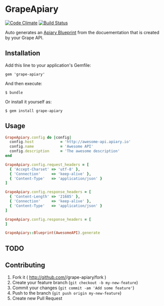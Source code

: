 # GrapeApiary

[![Code Climate](https://codeclimate.com/github/connexio-labs/grape-apiary.png)](https://codeclimate.com/github/connexio-labs/grape-apiary)
[![Build Status](https://travis-ci.org/connexio-labs/grape-apiary.png?branch=master)](https://travis-ci.org/connexio-labs/grape-apiary)

Auto generates an [Apiary Blueprint](http://apiary.io) from the docuementation that is created by your Grape API.

## Installation

Add this line to your application's Gemfile:

    gem 'grape-apiary'

And then execute:

    $ bundle

Or install it yourself as:

    $ gem install grape-apiary

## Usage

```ruby
GrapeApiary.config do |config|
  config.host            = 'http://awesome-api.apiary.io'
  config.name            = 'Awesome API'
  config.description     = 'The awesome description'
end

GrapeApiary.config.request_headers = [
  { 'Accept-Charset' => 'utf-8' },
  { 'Connection'     => 'keep-alive' },
  { 'Content-Type'   => 'application/json' }
]

GrapeApiary.config.response_headers = [
  { 'Content-Length' => '21685' },
  { 'Connection'     => 'keep-alive' },
  { 'Content-Type'   => 'application/json' }
]

GrapeApiary.config.response_headers = [
]

GrapeApiary::Blueprint(AwesomeAPI).generate
```

## TODO


## Contributing

1. Fork it ( http://github.com/<my-github-username>/grape-apiary/fork )
2. Create your feature branch (`git checkout -b my-new-feature`)
3. Commit your changes (`git commit -am 'Add some feature'`)
4. Push to the branch (`git push origin my-new-feature`)
5. Create new Pull Request
